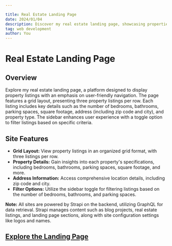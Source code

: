 ```yaml
---

title: Real Estate Landing Page
date: 2024/01/04
description: Discover my real estate landing page, showcasing properties with a grid of three listings per row. Each listing provides details on bedrooms, bathrooms, parking spaces, square footage, address (including zip code and city), and property type. The sidebar features a toggle option to filter listings by the number of bedrooms, bathrooms, and parking spaces.
tag: web development
author: You
---
```


# Real Estate Landing Page

## Overview

Explore my real estate landing page, a platform designed to display property listings with an emphasis on user-friendly navigation. The page features a grid layout, presenting three property listings per row. Each listing includes key details such as the number of bedrooms, bathrooms, parking spaces, square footage, address (including zip code and city), and property type. The sidebar enhances user experience with a toggle option to filter listings based on specific criteria.

## Site Features

- **Grid Layout:** View property listings in an organized grid format, with three listings per row.
- **Property Details:** Gain insights into each property's specifications, including bedrooms, bathrooms, parking spaces, square footage, and more.
- **Address Information:** Access comprehensive location details, including zip code and city.
- **Filter Options:** Utilize the sidebar toggle for filtering listings based on the number of bedrooms, bathrooms, and parking spaces.

**Note:** All sites are powered by Strapi on the backend, utilizing GraphQL for data retrieval. Strapi manages content such as blog projects, real estate listings, and landing page sections, along with site configuration settings like logos and names.

## [Explore the Landing Page](https://landing-page-with-filter.vercel.app/)

